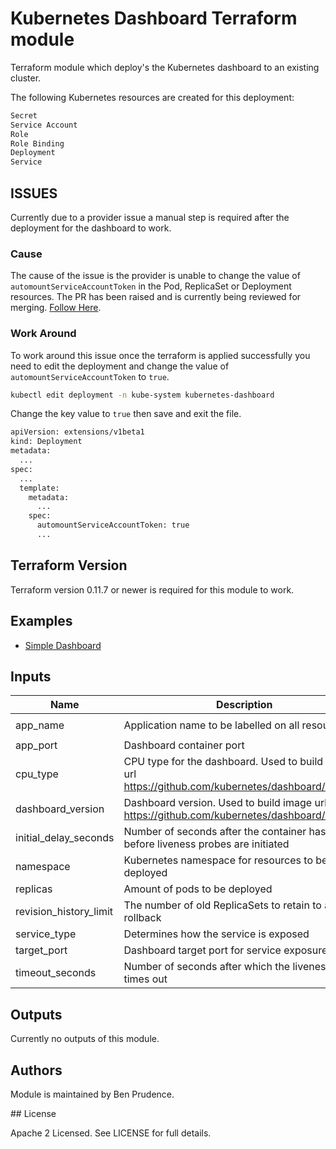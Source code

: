 # Kubernetes Dashboard Terraform module

Terraform module which deploy's the Kubernetes dashboard to an existing cluster.

The following Kubernetes resources are created for this deployment:

``` sh
Secret
Service Account
Role
Role Binding
Deployment
Service
```

## ISSUES

Currently due to a provider issue a manual step is required after the deployment for the dashboard to work.

### Cause

The cause of the issue is the provider is unable to change the value of `automountServiceAccountToken` in the Pod, ReplicaSet or Deployment resources. The PR has been raised and is currently being reviewed for merging. [Follow Here](https://github.com/terraform-providers/terraform-provider-kubernetes/pull/261).

### Work Around

To work around this issue once the terraform is applied successfully you need to edit the deployment and change the value of `automountServiceAccountToken` to `true`.

``` sh
kubectl edit deployment -n kube-system kubernetes-dashboard
```

Change the key value to `true` then save and exit the file.

``` sh
apiVersion: extensions/v1beta1
kind: Deployment
metadata:
  ...
spec:
  ...
  template:
    metadata:
      ...
    spec:
      automountServiceAccountToken: true
      ...
```

## Terraform Version

Terraform version 0.11.7 or newer is required for this module to work.

## Examples

* [Simple Dashboard](examples/simple-dashboard/main.tf)

## Inputs

| Name | Description | Type | Default | Required |
|------|-------------|:----:|:-----:|:-----:|
| app_name | Application name to be labelled on all resources | string | `kubernetes-dashboard` | no |
| app_port | Dashboard container port | string | `443` | no |
| cpu_type | CPU type for the dashboard. Used to build image url https://github.com/kubernetes/dashboard/releases | string | `amd64` | no |
| dashboard_version | Dashboard version. Used to build image url https://github.com/kubernetes/dashboard/releases | string | `v1.10.0` | no |
| initial_delay_seconds | Number of seconds after the container has started before liveness probes are initiated | string | `30` | no |
| namespace | Kubernetes namespace for resources to be deployed | string | `kube-system` | no |
| replicas | Amount of pods to be deployed | string | `1` | no |
| revision_history_limit | The number of old ReplicaSets to retain to allow rollback | string | `10` | no |
| service_type | Determines how the service is exposed | string | `ClusterIP` | no |
| target_port | Dashboard target port for service exposure | string | `8443` | no |
| timeout_seconds | Number of seconds after which the liveness probe times out | string | `30` | no |

## Outputs

Currently no outputs of this module.

## Authors

Module is maintained by Ben Prudence.

## License

Apache 2 Licensed. See LICENSE for full details.